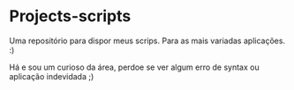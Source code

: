 # Projects-scripts
Uma repositório para dispor meus scrips. Para as mais variadas aplicações. :)

Há e sou um curioso da área, perdoe se ver algum erro de syntax ou aplicação indevidada ;)
